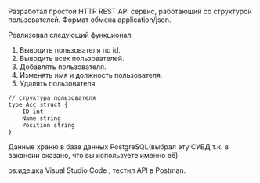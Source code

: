 

Разработал простой HTTP REST API сервис, работающий со структурой пользователей. Формат обмена application/json.

Реализовал следующий функционал:
1. Выводить пользователя по id.
1. Выводить всех пользователей.
1. Добавлять пользователя.
1. Изменять имя и должность пользователя.
1. Удалять пользователя.
```
// структура пользователя
type Acc struct {
    ID int
    Name string
    Position string
}
```
Данные храню в базе данных PostgreSQL(выбрал эту СУБД т.к. в вакансии сказано, что вы используете именно её)

ps:идешка Visual Studio Code ; тестил API в Postman.
